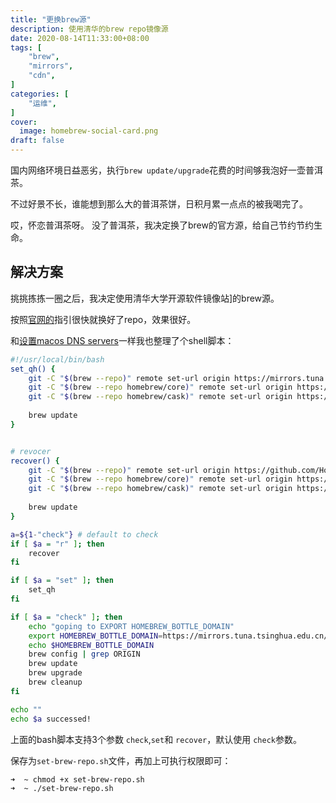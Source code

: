 ```yaml
---
title: "更换brew源"
description: 使用清华的brew repo镜像源
date: 2020-08-14T11:33:00+08:00
tags: [
    "brew",
    "mirrors",
    "cdn",
]
categories: [
    "运维",
]
cover:
  image: homebrew-social-card.png
draft: false
---
```


国内网络环境日益恶劣，执行`brew update/upgrade`花费的时间够我泡好一壶普洱茶。

不过好景不长，谁能想到那么大的普洱茶饼，日积月累一点点的被我喝完了。

哎，怀恋普洱茶呀。 没了普洱茶，我决定换了brew的官方源，给自己节约节约生命。


## 解决方案
挑挑拣拣一圈之后，我决定使用清华大学开源软件镜像站]的brew源。

按照[官网的](https://mirrors.tuna.tsinghua.edu.cn/help/homebrew/)指引很快就换好了repo，效果很好。

和[设置macos DNS servers](/posts/macos-dns/)一样我也整理了个shell脚本：

```bash
#!/usr/local/bin/bash
set_qh() {
    git -C "$(brew --repo)" remote set-url origin https://mirrors.tuna.tsinghua.edu.cn/git/homebrew/brew.git
    git -C "$(brew --repo homebrew/core)" remote set-url origin https://mirrors.tuna.tsinghua.edu.cn/git/homebrew/homebrew-core.git
    git -C "$(brew --repo homebrew/cask)" remote set-url origin https://mirrors.tuna.tsinghua.edu.cn/git/homebrew/homebrew-cask.git
    
    brew update
}


# revocer
recover() {
    git -C "$(brew --repo)" remote set-url origin https://github.com/Homebrew/brew.git
    git -C "$(brew --repo homebrew/core)" remote set-url origin https://github.com/Homebrew/homebrew-core.git
    git -C "$(brew --repo homebrew/cask)" remote set-url origin https://github.com/Homebrew/homebrew-cask.git
    
    brew update
}

a=${1-"check"} # default to check
if [ $a = "r" ]; then
    recover
fi

if [ $a = "set" ]; then
    set_qh
fi

if [ $a = "check" ]; then
    echo "goping to EXPORT HOMEBREW_BOTTLE_DOMAIN"
    export HOMEBREW_BOTTLE_DOMAIN=https://mirrors.tuna.tsinghua.edu.cn/homebrew-bottles
    echo $HOMEBREW_BOTTLE_DOMAIN
    brew config | grep ORIGIN
    brew update
    brew upgrade
    brew cleanup
fi

echo ""
echo $a successed!

```

上面的bash脚本支持3个参数 `check`,`set`和 `recover`，默认使用 `check`参数。

保存为`set-brew-repo.sh`文件，再加上可执行权限即可：

```bash
➜  ~ chmod +x set-brew-repo.sh
➜  ~ ./set-brew-repo.sh
```

